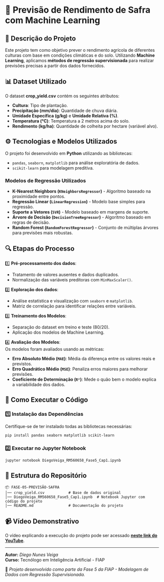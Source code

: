 # 🌱 Previsão de Rendimento de Safra com Machine Learning

## 📌 Descrição do Projeto
Este projeto tem como objetivo prever o rendimento agrícola de diferentes culturas com base em condições climáticas e do solo. 
Utilizando **Machine Learning**, aplicamos **métodos de regressão supervisionada** para realizar previsões precisas a partir dos dados fornecidos.

## 📊 Dataset Utilizado
O dataset **crop_yield.csv** contém os seguintes atributos:

- **Cultura**: Tipo de plantação.
- **Precipitação (mm/dia)**: Quantidade de chuva diária.
- **Umidade Específica (g/kg)** e **Umidade Relativa (%)**.
- **Temperatura (°C)**: Temperatura a 2 metros acima do solo.
- **Rendimento (kg/ha)**: Quantidade de colheita por hectare (variável alvo).

## ⚙️ Tecnologias e Modelos Utilizados
O projeto foi desenvolvido em **Python** utilizando as bibliotecas:
- `pandas`, `seaborn`, `matplotlib` para análise exploratória de dados.
- `scikit-learn` para modelagem preditiva.

### **Modelos de Regressão Utilizados**
- **K-Nearest Neighbors (`KNeighborsRegressor`)** - Algoritmo baseado na proximidade entre pontos.
- **Regressão Linear (`LinearRegression`)** - Modelo base simples para regressão.
- **Suporte a Vetores (`SVR`)** - Modelo baseado em margens de suporte.
- **Árvore de Decisão (`DecisionTreeRegressor`)** - Algoritmo baseado em regras de decisão.
- **Random Forest (`RandomForestRegressor`)** - Conjunto de múltiplas árvores para previsões mais robustas.

## 🔍 Etapas do Processo
1️⃣ **Pré-processamento dos dados**:  
- Tratamento de valores ausentes e dados duplicados.  
- Normalização das variáveis preditoras com `MinMaxScaler()`.  

2️⃣ **Exploração dos dados**:  
- Análise estatística e visualização com `seaborn` e `matplotlib`.  
- Matriz de correlação para identificar relações entre variáveis.  

3️⃣ **Treinamento dos Modelos**:  
- Separação do dataset em treino e teste (80/20).  
- Aplicação dos modelos de Machine Learning.  

4️⃣ **Avaliação dos Modelos**:  
Os modelos foram avaliados usando as métricas:
- **Erro Absoluto Médio (`MAE`)**: Média da diferença entre os valores reais e previstos.
- **Erro Quadrático Médio (`MSE`)**: Penaliza erros maiores para melhorar previsões.
- **Coeficiente de Determinação (`R²`)**: Mede o quão bem o modelo explica a variabilidade dos dados.

## 🚀 Como Executar o Código
### **1️⃣ Instalação das Dependências**
Certifique-se de ter instalado todas as bibliotecas necessárias:
```sh
pip install pandas seaborn matplotlib scikit-learn
```

### **2️⃣ Executar no Jupyter Notebook**
```sh
jupyter notebook DiegoVeiga_RM560658_Fase5_Cap1.ipynb
```

## 📁 Estrutura do Repositório
```
📦 FASE-05-PREVISÃO-SAFRA
│── crop_yield.csv           # Base de dados original
│── DiegoVeiga_RM560658_Fase5_Cap1.ipynb  # Notebook Jupyter com código do projeto
│── README.md                # Documentação do projeto
```

## 📹 Vídeo Demonstrativo
O vídeo explicando a execução do projeto pode ser acessado [**neste link do YouTube**](#).

---

**Autor:** *Diego Nunes Veiga*  
**Curso:** Tecnólogo em Inteligência Artificial - FIAP  

📌 *Projeto desenvolvido como parte da Fase 5 da FIAP - Modelagem de Dados com Regressão Supervisionada.*
